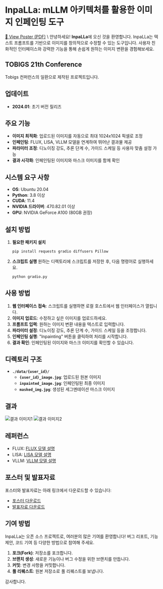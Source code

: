 # InpaLLa: mLLM 아키텍처를 활용한 이미지 인페인팅 도구

[📄 View Poster (PDF)](inpalla_poster.pdf) \\
안녕하세요! **InpaLLa**에 오신 것을 환영합니다. InpaLLa는 텍스트 프롬프트를 기반으로 이미지를 창의적으로 수정할 수 있는 도구입니다. 사용자 친화적인 인터페이스와 강력한 기능을 통해 손쉽게 원하는 이미지 변환을 경험해보세요.

## TOBIGS 21th Conference
Tobigs 컨퍼런스의 일환으로 제작된 프로젝트입니다.


## 업데이트
- **2024.01**: 초기 버전 릴리즈

## 주요 기능

- **이미지 최적화**: 업로드된 이미지를 자동으로 최대 1024x1024 픽셀로 조정
- **인페인팅**: FLUX, LISA, VLLM 모델을 연계하여 뛰어난 결과물 제공
- **파라미터 조정**: 디노이징 강도, 추론 단계 수, 가이드 스케일 등 사용자 맞춤 설정 가능
- **결과 시각화**: 인페인팅된 이미지와 마스크 이미지를 함께 확인

## 시스템 요구 사항
- **OS**: Ubuntu 20.04
- **Python**: 3.8 이상
- **CUDA**: 11.4
- **NVIDIA 드라이버**: 470.82.01 이상
- **GPU**: NVIDIA GeForce A100 (80GB 권장)

## 설치 방법
1. **필요한 패키지 설치**
    ```bash
    pip install requests gradio diffusers Pillow
    ```
2. **스크립트 실행**
    원하는 디렉토리에 스크립트를 저장한 후, 다음 명령어로 실행하세요.
    ```bash
    python gradio.py
    ```

## 사용 방법
1. **웹 인터페이스 접속**: 스크립트를 실행하면 로컬 호스트에서 웹 인터페이스가 열립니다.
2. **이미지 업로드**: 수정하고 싶은 이미지를 업로드하세요.
3. **프롬프트 입력**: 원하는 이미지 변환 내용을 텍스트로 입력합니다.
4. **파라미터 설정**: 디노이징 강도, 추론 단계 수, 가이드 스케일 등을 조정합니다.
5. **인페인팅 실행**: "Inpainting" 버튼을 클릭하여 처리를 시작합니다.
6. **결과 확인**: 인페인팅된 이미지와 마스크 이미지를 확인할 수 있습니다.

## 디렉토리 구조
- **`./data/{user_id}/`**
  - **`{user_id}_image.jpg`**: 업로드된 원본 이미지
  - **`inpainted_image.jpg`**: 인페인팅된 최종 이미지
  - **`masked_img.jpg`**: 생성된 세그멘테이션 마스크 이미지

## 결과
![결과 이미지1](https://github.com/your-repo/result-image1-url)
![결과 이미지2](https://github.com/your-repo/result-image2-url)
<br/>

## 레퍼런스
- FLUX: [FLUX 모델 설명](https://flux-model-link.com)
- LISA: [LISA 모델 설명](https://lisa-model-link.com)
- VLLM: [VLLM 모델 설명](https://vllm-model-link.com)


## 포스터 및 발표자료
포스터와 발표자료는 아래 링크에서 다운로드할 수 있습니다:

- [포스터 다운로드](https://github.com/your-repo/poster.pdf)
- [발표자료 다운로드](https://github.com/your-repo/presentation.pdf)

## 기여 방법
InpaLLa는 오픈 소스 프로젝트로, 여러분의 많은 기여를 환영합니다! 버그 리포트, 기능 제안, 코드 기여 등 다양한 방법으로 참여해 주세요.

1. **포크(Fork)**: 저장소를 포크합니다.
2. **브랜치 생성**: 새로운 기능이나 버그 수정을 위한 브랜치를 만듭니다.
3. **커밋**: 변경 사항을 커밋합니다.
4. **풀 리퀘스트**: 원본 저장소로 풀 리퀘스트를 보냅니다.




감사합니다. 

